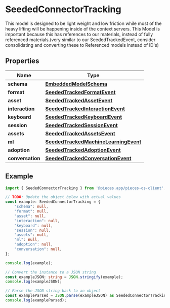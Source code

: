 
# SeededConnectorTracking

This model is designed to be light weight and low friction while most of the heavy lifting will be happening inside of the context servers.  This Model is important because this has references to our materials, instead of fully referenced materials.(very similar to our SeededTrackedEvent, consider consolidating and converting these to Referenced models instead of ID\'s)

## Properties

Name | Type
------------ | -------------
**schema** | [**EmbeddedModelSchema**](EmbeddedModelSchema)
**format** | [**SeededTrackedFormatEvent**](SeededTrackedFormatEvent)
**asset** | [**SeededTrackedAssetEvent**](SeededTrackedAssetEvent)
**interaction** | [**SeededTrackedInteractionEvent**](SeededTrackedInteractionEvent)
**keyboard** | [**SeededTrackedKeyboardEvent**](SeededTrackedKeyboardEvent)
**session** | [**SeededTrackedSessionEvent**](SeededTrackedSessionEvent)
**assets** | [**SeededTrackedAssetsEvent**](SeededTrackedAssetsEvent)
**ml** | [**SeededTrackedMachineLearningEvent**](SeededTrackedMachineLearningEvent)
**adoption** | [**SeededTrackedAdoptionEvent**](SeededTrackedAdoptionEvent)
**conversation** | [**SeededTrackedConversationEvent**](SeededTrackedConversationEvent)

## Example

```typescript
import { SeededConnectorTracking } from '@pieces.app/pieces-os-client';

// TODO: Update the object below with actual values
const example: SeededConnectorTracking = {
    "schema": null,
    "format": null,
    "asset": null,
    "interaction": null,
    "keyboard": null,
    "session": null,
    "assets": null,
    "ml": null,
    "adoption": null,
    "conversation": null,
};

console.log(example);

// Convert the instance to a JSON string
const exampleJSON: string = JSON.stringify(example);
console.log(exampleJSON);

// Parse the JSON string back to an object
const exampleParsed = JSON.parse(exampleJSON) as SeededConnectorTracking;
console.log(exampleParsed);
```


